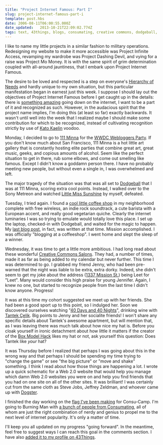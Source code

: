 ```yaml
---
title: "Project Internet Famous: Part I"
slug: project-internet-famous-part-i
template: post.hbs
date: 2006-08-11T06:00:55.000Z
date_updated:   2013-10-21T22:09:02.774Z
tags: text, 43things, blogs, consumating, creative commons, dodgeball, san francisco, web2.0
---
```


I like to name my little projects in a similar fashion to military operations. Redesigning my website to make it more accessible was Project Infinite Access, revamping my wardrobe was Project Dashing Devil, and vying for a raise was Project Mo Money. It is with the same spirit of grim determination coupled with all-around jauntiness, that I embark upon Project Internet Famous.<!--more-->

The desire to be loved and respected is a step on everyone's <a href="http://www.businessballs.com/maslow.htm" title="Here's Maslow's...">Hierarchy of Needs</a> and hardly unique to my own situation, but this particular manifestation began in earnest just this week. I suppose I should lay out the objectives of Project Internet Famous before I get caught up in the details: there is <a href="http://www.amazon.com/gp/product/0782143466/" title="this really could link anywhere...">something amazing</a> going down on the internet, I want to be a part of it and recognized as such. However, in the audacious spirit that the project name implies, I'm doing this (at least so far) exactly backwards. It wasn't until well into the week that I realized maybe I should make some contribution for which to be recognized, instead of cultivating recognition strictly by use of <a href="http://www.freewebs.com/kato/" title="Kato on FreeWebs.com">Kato Kaelin</a> voodoo.

Monday, I decided to go to <a href="http://www.111minnagallery.com/" title="111MinnaGallery.com">111 Minna</a> for the <a href="http://upcoming.org/event/93479/" title="The event on Upcoming">WWDC Webloggers Party</a>. If you don't know much about San Francisco, 111 Minna is a hot little art gallery that is constantly hosting elite parties that combine great art, great music, geeks, and copious amounts of alcohol. Seem like the perfect situation to get in there, rub some elbows, and come out smelling like famous. Except I didn't know a goddamn person there. I have no probably meeting new people, but without even a single in, I was overwhelmed and left.

The major tragedy of the situation was that was all set to <a href="http://www.dodgeball.com/venue?vid=2672" title="111 Minna on Dodgeball">Dodgeball</a> that I was at 111 Minna, scoring extra cool points. Instead, I walked over to the Sony Metreon and watched <a href="http://imdb.com/title/tt0449059/" title="'Little Miss Sunshine' on IMDB">Little Miss Sunshine</a> by myself, defeated.

Tuesday, I tried again. I found a <a href="http://www.dodgeball.com/venue?vid=22618" title="Cafe du Soleil on Dodgeball">cool little coffee shop</a> in my neighborhood complete with free wireless, an indie rock soundtrack, a cute barista with a European accent, and really good vegetarian quiche. Clearly the internet luminaries I was so trying to emulate would totally love this place. I set up the laptop, checked-in with Dodgeball, and waited for the magic to happen. My <a href="http://www.sunshocked.com/stanifesto/archives/the-recursive-peanut-gallery/" title="'The Recursive Peanut Gallery' on Stanifesto">last blog post</a>, in fact, was written at that time. Mission accomplished. I was officially "blogging at a coffeeshop". I went home and slept the sleep of a winner.

Wednesday, it was time to get a little more ambitious. I had long read about these wonderful <a href="http://upcoming.org/event/91068/" title="This month's salon on Upcoming">Creative Commons Salons</a>. They had, a number of times, made it as far as being added to my calendar but never further. This time I was determined to go. I grabbed my friend Jenny, who had been pre-warned that the night was liable to be extra, extra dorky. Indeed, she didn't seem to get my joke about the address (<a href="http://www.dodgeball.com/venue?vid=22878" title="Shine on Dodgeball">1337 Mission St.</a>) being Leet for "Leet". Many would consider this high praise for young Jennifer. Again, I knew no one, but started to recognize people from the last time I didn't know anyone. Progress!

It was at this time my cohort suggested we meet up with her friends. She had been a good sport up to this point, so I indulged her. Soon we discovered ourselves watching "<a href="http://www.imdb.com/title/tt0243736/" title="'40 Days and 40 Nights' on IMDB">40 Days and 40 Nights</a>", drinking wine with <a href="http://tantek.com/" title="Tantek.com">Tantek &Ccedil;elik</a>. Big points to Jenny and her socialite friends! I won't share any specific details about Tantek's awesome apartment, but will mention that, as I was leaving there was much talk about how nice my hat is. Before you cloak yourself in ironic detachment about how little it matters if the creator of the <a href="http://en.wikipedia.org/wiki/Internet_Explorer_box_model_bug" title="IE's box model on Wikipedia">Box Model Hack</a> likes my hat or not, ask yourself this question: Does Tantek like <em>your</em> hat?

It was Thursday before I realized that perhaps I was going about this in the wrong way and that perhaps I should be spending my time trying to "change the game" or see "the big picture" or "move and shake" something. I think I read about how those things are happening a lot. I wrote up a quick schematic for a Web 2.0 website that would help you manage which damn Web 2.0 websites you were on and help you find friends that you had on one site on all of the other sites. It was brilliant! I was certainly cut from the same cloth as Steve Jobs, Jeffrey Zeldman, and whoever came up with <a href="http://www.dogster.com/" title="Dogster.com">Dogster</a>.

I finished the day working on the <a href="http://sunshocked.com/extras/ConsuCamp.png" title="a ConsuFlag!">flag I've been making</a> for Consu-Camp. I'm going to Burning Man with <a href="http://consumating.com/profiles/Internet_Rockstar/topics?id=28973" title="ConsuCamp on Consumating.com">a bunch of people from Consumating</a>, all of whom are just the right combination of nerdy and genius to propel me to the next level of internet popularity. It's only a matter of time.

I'll keep you all updated on my progress "going forward". In the meantime, feel free to suggest ways I can reach this goal in the comments section. I have also <a href="http://www.43things.com/things/view/148907" title="'become internet famous' on 43Things.com">added it to my profile on 43Things</a>.
